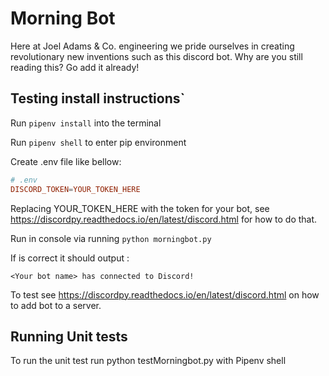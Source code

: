 # Morning Bot

Here at Joel Adams & Co. engineering we pride ourselves in creating revolutionary new 
inventions such as this discord bot. Why are you still reading this? Go add it 
already!

## Testing install instructions`

Run `pipenv install` into the terminal

Run `pipenv shell` to enter pip environment

Create .env file like bellow:

```conf
# .env
DISCORD_TOKEN=YOUR_TOKEN_HERE
```

Replacing YOUR_TOKEN_HERE with the token for your bot, see <https://discordpy.readthedocs.io/en/latest/discord.html> for how to do that.

Run in console via running `python morningbot.py`

If is correct it should output :

`<Your bot name> has connected to Discord!`

To test see <https://discordpy.readthedocs.io/en/latest/discord.html> on how to add bot to a server.

## Running Unit tests

To run the unit test run python testMorningbot.py with Pipenv shell
